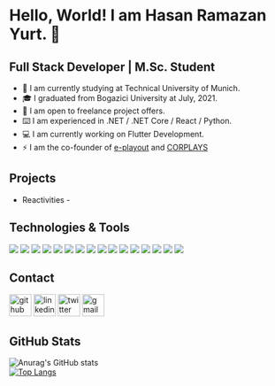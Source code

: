 # Hello, World! I am Hasan Ramazan Yurt.  👋

## Full Stack Developer | M.Sc. Student

- 🏫 I am currently studying at Technical University of Munich.
- 🎓 I graduated from Bogazici University at July, 2021.
- 👯 I am open to freelance project offers.
- ⌨️ I am experienced in .NET / .NET Core / React / Python.
- 💻 I am currently working on Flutter Development.
- ⚡ I am the co-founder of [e-playout](https://www.linkedin.com/company/e-playout/) and [CORPLAYS](https://www.linkedin.com/company/corplays/)

## Projects
- Reactivities -

## Technologies & Tools

![](https://img.shields.io/badge/ProgrammingLanguage-CSharp-informational?style=flat&logo=<LOGO_NAME>&logoColor=white&color=2bbc8a)
![](https://img.shields.io/badge/ProgrammingLanguage-JavaScript-informational?style=flat&logo=<LOGO_NAME>&logoColor=white&color=2bbc8a)
![](https://img.shields.io/badge/ProgrammingLanguage-TypeScript-informational?style=flat&logo=<LOGO_NAME>&logoColor=white&color=2bbc8a)
![](https://img.shields.io/badge/ProgrammingLanguage-Python-informational?style=flat&logo=<LOGO_NAME>&logoColor=white&color=2bbc8a)
![](https://img.shields.io/badge/FrontendDevelopment-HTML5-informational?style=flat&logo=<LOGO_NAME>&logoColor=white&color=2bbc8a)
![](https://img.shields.io/badge/FrontendDevelopment-CSS3-informational?style=flat&logo=<LOGO_NAME>&logoColor=white&color=2bbc8a)
![](https://img.shields.io/badge/FrontendDevelopment-Bootstrap-informational?style=flat&logo=<LOGO_NAME>&logoColor=white&color=2bbc8a)
![](https://img.shields.io/badge/Frameworks-.NET-informational?style=flat&logo=<LOGO_NAME>&logoColor=white&color=2bbc8a)
![](https://img.shields.io/badge/Frameworks-React-informational?style=flat&logo=<LOGO_NAME>&logoColor=white&color=2bbc8a)
![](https://img.shields.io/badge/Frameworks-Django-informational?style=flat&logo=<LOGO_NAME>&logoColor=white&color=2bbc8a)
![](https://img.shields.io/badge/Databases-MySQL-informational?style=flat&logo=<LOGO_NAME>&logoColor=white&color=2bbc8a)
![](https://img.shields.io/badge/Databases-SQLServer-informational?style=flat&logo=<LOGO_NAME>&logoColor=white&color=2bbc8a)
![](https://img.shields.io/badge/Databases-SQLite-informational?style=flat&logo=<LOGO_NAME>&logoColor=white&color=2bbc8a)
![](https://img.shields.io/badge/Devops-Docker-informational?style=flat&logo=<LOGO_NAME>&logoColor=white&color=2bbc8a)
![](https://img.shields.io/badge/Devops-Azure-informational?style=flat&logo=<LOGO_NAME>&logoColor=white&color=2bbc8a)
![](https://img.shields.io/badge/VersionControl-Git-informational?style=flat&logo=<LOGO_NAME>&logoColor=white&color=2bbc8a)


## Contact

[<img src='https://cdn.jsdelivr.net/npm/simple-icons@3.0.1/icons/github.svg' alt='github' height='40'>](https://github.com/hryurt)  [<img src='https://cdn.jsdelivr.net/npm/simple-icons@3.0.1/icons/linkedin.svg' alt='linkedin' height='40'>](https://www.linkedin.com/in/hryurt/) [<img src='https://cdn.jsdelivr.net/npm/simple-icons@3.0.1/icons/twitter.svg' alt='twitter' height='40'>](https://twitter.com/hryurt)  [<img src='https://cdn-icons-png.flaticon.com/512/5968/5968534.png' alt='gmail' height='40'>](mailto:h.ramazan.yurt@gmail.com) 

## GitHub Stats
![Anurag's GitHub stats](https://github-readme-stats.vercel.app/api?username=Hryurt&show_icons=true)
<br>
[![Top Langs](https://github-readme-stats.vercel.app/api/top-langs/?username=anuraghazra)](https://github.com/anuraghazra/github-readme-stats)



